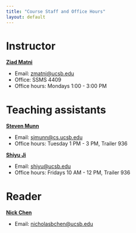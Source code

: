 ```yaml
---
title: "Course Staff and Office Hours"
layout: default
---
```


# Instructor

<b><a href="http://www.ziadmatni.com">Ziad Matni</a></b>
* Email: <A HREF="mailto:zmatni@ucsb.edu">zmatni@ucsb.edu</A>
* Office: SSMS 4409
* Office hours: Mondays 1:00 - 3:00 PM

# Teaching assistants

<b><a href="https://sites.cs.ucsb.edu/~sjmunn/">Steven Munn</a></b>
* Email: <A HREF="mailto:sjmunn@cs.ucsb.edu">sjmunn@cs.ucsb.edu</A>
* Office hours: Tuesday 1 PM - 3 PM, Trailer 936

<b><a href="">Shiyu Ji</a></b> 
* Email: <A HREF="mailto:shiyu@ucsb.edu">shiyu@ucsb.edu</A><BR>
* Office hours: Fridays 10 AM - 12 PM, Trailer 936

# Reader

<b><a href="https://www.linkedin.com/in/nicholasbchen/">Nick Chen</a></b>
* Email: <A HREF="mailto:nicholasbchen@ucsb.edu">nicholasbchen@ucsb.edu</A>
